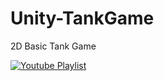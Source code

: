 # Unity-TankGame
2D Basic Tank Game

[![Youtube Playlist](https://img.youtube.com/vi/R_3Hq6WZPkc/0.jpg)](https://www.youtube.com/embed/videoseries?list=PLAYsAQqXdjm27TpX7uR4its2Fkc7U1iDf)
